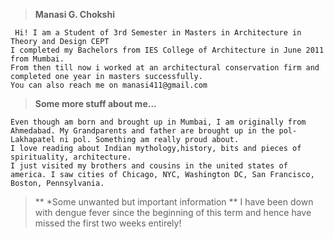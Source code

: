     

> **Manasi G. Chokshi**

   
     Hi! I am a Student of 3rd Semester in Masters in Architecture in Theory and Design CEPT
    I completed my Bachelors from IES College of Architecture in June 2011 from Mumbai.
    From then till now i worked at an architectural conservation firm and completed one year in masters successfully.
    You can also reach me on manasi411@gmail.com

>**Some more stuff about me…**

    Even though am born and brought up in Mumbai, I am originally from Ahmedabad. My Grandparents and father are brought up in the pol-Lakhapatel ni pol. Something am really proud about.
    I love reading about Indian mythology,history, bits and pieces of spirituality, architecture.
    I just visited my brothers and cousins in the united states of america. I saw cities of Chicago, NYC, Washington DC, San Francisco, Boston, Pennsylvania.




>** *Some unwanted but important information **            I have been down with dengue fever since the beginning of this term and hence have missed the first two weeks entirely!

    